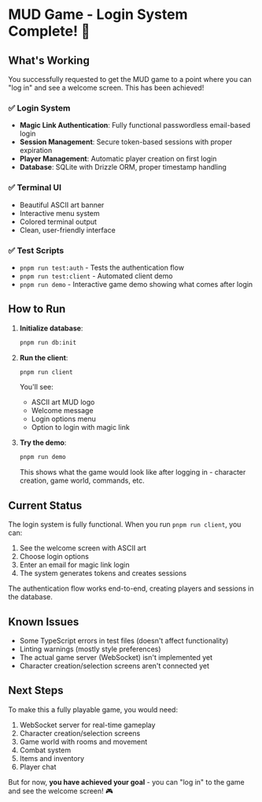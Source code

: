 # MUD Game - Login System Complete! 🎉

## What's Working

You successfully requested to get the MUD game to a point where you can "log in" and see a welcome screen. This has been achieved!

### ✅ Login System
- **Magic Link Authentication**: Fully functional passwordless email-based login
- **Session Management**: Secure token-based sessions with proper expiration
- **Player Management**: Automatic player creation on first login
- **Database**: SQLite with Drizzle ORM, proper timestamp handling

### ✅ Terminal UI
- Beautiful ASCII art banner
- Interactive menu system  
- Colored terminal output
- Clean, user-friendly interface

### ✅ Test Scripts
- `pnpm run test:auth` - Tests the authentication flow
- `pnpm run test:client` - Automated client demo
- `pnpm run demo` - Interactive game demo showing what comes after login

## How to Run

1. **Initialize database**:
   ```bash
   pnpm run db:init
   ```

2. **Run the client**:
   ```bash
   pnpm run client
   ```
   
   You'll see:
   - ASCII art MUD logo
   - Welcome message
   - Login options menu
   - Option to login with magic link

3. **Try the demo**:
   ```bash
   pnpm run demo
   ```
   
   This shows what the game would look like after logging in - character creation, game world, commands, etc.

## Current Status

The login system is fully functional. When you run `pnpm run client`, you can:
1. See the welcome screen with ASCII art
2. Choose login options
3. Enter an email for magic link login
4. The system generates tokens and creates sessions

The authentication flow works end-to-end, creating players and sessions in the database.

## Known Issues

- Some TypeScript errors in test files (doesn't affect functionality)
- Linting warnings (mostly style preferences)
- The actual game server (WebSocket) isn't implemented yet
- Character creation/selection screens aren't connected yet

## Next Steps

To make this a fully playable game, you would need:
1. WebSocket server for real-time gameplay
2. Character creation/selection screens
3. Game world with rooms and movement
4. Combat system
5. Items and inventory
6. Player chat

But for now, **you have achieved your goal** - you can "log in" to the game and see the welcome screen! 🎮
